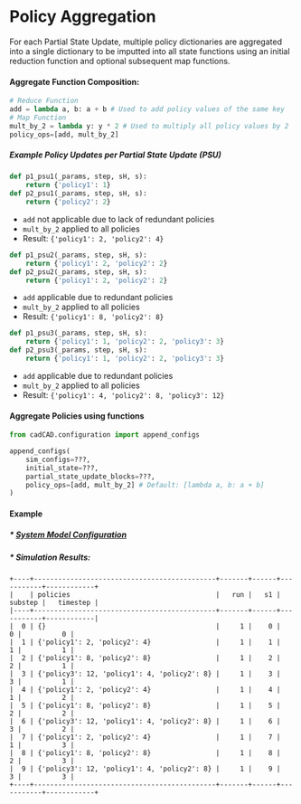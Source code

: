 Policy Aggregation
==

For each Partial State Update, multiple policy dictionaries are aggregated into a single dictionary to be imputted into 
all state functions using an initial reduction function and optional subsequent map functions. 

#### Aggregate Function Composition:
```python
# Reduce Function
add = lambda a, b: a + b # Used to add policy values of the same key
# Map Function
mult_by_2 = lambda y: y * 2 # Used to multiply all policy values by 2
policy_ops=[add, mult_by_2]
```

##### Example Policy Updates per Partial State Update (PSU)
```python
def p1_psu1(_params, step, sH, s):
    return {'policy1': 1}
def p2_psu1(_params, step, sH, s):
    return {'policy2': 2}
```
* `add` not applicable due to lack of redundant policies
* `mult_by_2` applied to all policies
* Result: `{'policy1': 2, 'policy2': 4}`

```python
def p1_psu2(_params, step, sH, s):
    return {'policy1': 2, 'policy2': 2}
def p2_psu2(_params, step, sH, s):
    return {'policy1': 2, 'policy2': 2}
```
* `add` applicable due to redundant policies
* `mult_by_2` applied to all policies
* Result: `{'policy1': 8, 'policy2': 8}`

```python
def p1_psu3(_params, step, sH, s):
    return {'policy1': 1, 'policy2': 2, 'policy3': 3}
def p2_psu3(_params, step, sH, s):
    return {'policy1': 1, 'policy2': 2, 'policy3': 3}
```
* `add` applicable due to redundant policies
* `mult_by_2` applied to all policies
* Result: `{'policy1': 4, 'policy2': 8, 'policy3': 12}`

#### Aggregate Policies using functions
```python
from cadCAD.configuration import append_configs

append_configs(
    sim_configs=???,
    initial_state=???,
    partial_state_update_blocks=???,
    policy_ops=[add, mult_by_2] # Default: [lambda a, b: a + b]
)
```

#### Example
##### * [System Model Configuration](examples/policy_aggregation.py)
##### * Simulation Results:
```
+----+---------------------------------------------+-------+------+-----------+------------+
|    | policies                                    |   run |   s1 |   substep |   timestep |
|----+---------------------------------------------+-------+------+-----------+------------|
|  0 | {}                                          |     1 |    0 |         0 |          0 |
|  1 | {'policy1': 2, 'policy2': 4}                |     1 |    1 |         1 |          1 |
|  2 | {'policy1': 8, 'policy2': 8}                |     1 |    2 |         2 |          1 |
|  3 | {'policy3': 12, 'policy1': 4, 'policy2': 8} |     1 |    3 |         3 |          1 |
|  4 | {'policy1': 2, 'policy2': 4}                |     1 |    4 |         1 |          2 |
|  5 | {'policy1': 8, 'policy2': 8}                |     1 |    5 |         2 |          2 |
|  6 | {'policy3': 12, 'policy1': 4, 'policy2': 8} |     1 |    6 |         3 |          2 |
|  7 | {'policy1': 2, 'policy2': 4}                |     1 |    7 |         1 |          3 |
|  8 | {'policy1': 8, 'policy2': 8}                |     1 |    8 |         2 |          3 |
|  9 | {'policy3': 12, 'policy1': 4, 'policy2': 8} |     1 |    9 |         3 |          3 |
+----+---------------------------------------------+-------+------+-----------+------------+
```
